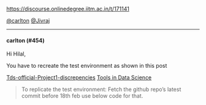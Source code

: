 https://discourse.onlinedegree.iitm.ac.in/t/171141

<a class="mention" href="/u/carlton">@carlton</a> <a class="mention" href="/u/jivraj">@Jivraj</a></p><hr>

<h4>carlton (#454)</h4>
<p>Hi Hilal,</p>
<p>You have to recreate the test environment as shown in this post</p>
<aside class="quote quote-modified" data-post="316" data-topic="171141">
<div class="title">
<div class="quote-controls"></div>

<a href="https://discourse.onlinedegree.iitm.ac.in/t/tds-official-project1-discrepencies/171141/316">Tds-official-Project1-discrepencies</a> <a class="badge-category__wrapper" href="/c/courses/tds-kb/34"><span class="badge-category --has-parent" data-category-id="34" data-drop-close="true" data-parent-category-id="9" style="--category-badge-color: #0088CC; --category-badge-text-color: #FFFFFF; --parent-category-badge-color: #3AB54A;" title="This category is created to address subject-specific queries related to Tools in Data Science"><span class="badge-category__name">Tools in Data Science</span></span></a>
</div>
<blockquote>
    To replicate the test environment: 
Fetch the github repo’s latest commit before 18th feb use below code for that.
